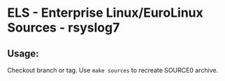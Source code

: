 # ELS - Enterprise Linux/EuroLinux Sources - rsyslog7
 
## Usage:
  Checkout branch or tag. Use `make sources` to recreate  SOURCE0 archive.
